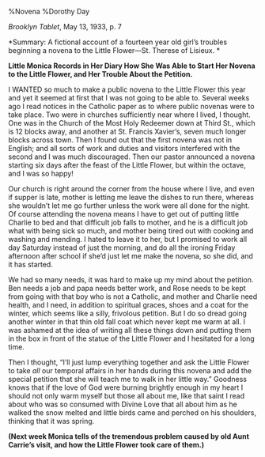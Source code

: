 %Novena
%Dorothy Day

*Brooklyn Tablet*, May 13, 1933, p. 7

*Summary: A fictional account of a fourteen year old girl’s troubles beginning a novena to the Little Flower—St. Therese of Lisieux. ***Little Monica Records in Her Diary How She Was Able to Start Her Novena to the Little Flower, and Her Trouble About the Petition.**I WANTED so much to make a public novena to the Little Flower this year and yet it seemed at first that I was not going to be able to. Several weeks ago I read notices in the Catholic paper as to where public novenas were to take place. Two were in churches sufficiently near where I lived, I thought. One was in the Church of the Most Holy Redeemer down at Third St., which is 12 blocks away, and another at St. Francis Xavier’s, seven much longer blocks across town. Then I found out that the first novena was not in English; and all sorts of work and duties and visitors interfered with the second and I was much discouraged. Then our pastor announced a novena starting six days after the feast of the Little Flower, but within the octave, and I was so happy!Our church is right around the corner from the house where I live, and even if supper is late, mother is letting me leave the dishes to run there, whereas she wouldn’t let me go further unless the work were all done for the night. Of course attending the novena means I have to get out of putting little Charlie to bed and that difficult job falls to mother, and he is a difficult job what with being sick so much, and mother being tired out with cooking and washing and mending. I hated to leave it to her, but I promised to work all day Saturday instead of just the morning, and do all the ironing Friday afternoon after school if she’d just let me make the novena, so she did, and it has started.We had so many needs, it was hard to make up my mind about the petition. Ben needs a job and papa needs better work, and Rose needs to be kept from going with that boy who is not a Catholic, and mother and Charlie need health, and I need, in addition to spiritual graces, shoes and a coat for the winter, which seems like a silly, frivolous petition. But I do so dread going another winter in that thin old fall coat which never kept me warm at all. I was ashamed at the idea of writing all these things down and putting them in the box in front of the statue of the Little Flower and I hesitated for a long time.
Then I thought, “I’ll just lump everything together and ask the Little Flower to take *all* our temporal affairs in her hands during this novena and add the special petition that she will teach me to walk in her little way.” Goodness knows that if the love of God were burning brightly enough in my heart I should not only warm myself but those all about me, like that saint I read about who was so consumed with Divine Love that all about him as he walked the snow melted and little birds came and perched on his shoulders, thinking that it was spring.**(Next week Monica tells of the tremendous problem caused by old Aunt Carrie’s visit, and how the Little Flower took care of them.)**